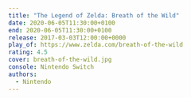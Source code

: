 ```yaml
---
title: "The Legend of Zelda: Breath of the Wild"
date: 2020-06-05T11:30:00+0100
end: 2020-06-05T11:30:00+0100
release: 2017-03-03T12:00:00+0000
play_of: https://www.zelda.com/breath-of-the-wild
rating: 4.5
cover: breath-of-the-wild.jpg
console: Nintendo Switch
authors:
  - Nintendo
---
```

